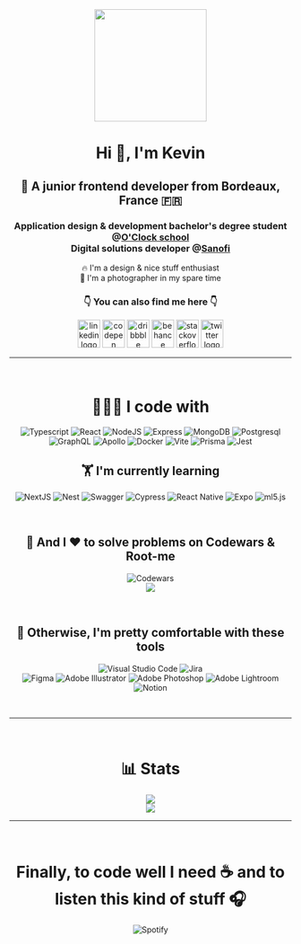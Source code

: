 <div align="center">
  <img src="https://avatars.githubusercontent.com/u/57001657?v=4" width="200"></img>
  <h1 align="center">Hi 👋, I'm Kevin </h1>
  <h2 align="center">🍷 A junior frontend developer from Bordeaux, France 🇫🇷 </h2>
  <h3 align="center">Application design & development bachelor's degree student @<a href="https://www.oclock.io" target="_blank">O'Clock school</a> <br> Digital solutions developer @<a href="https://www.sanofi.com/" target="_blank">Sanofi</a> </h3>
  <p align="center">🔥 I'm a design & nice stuff enthusiast<br>📸 I'm a photographer in my spare time</p>

  <div align="center">
  <h3>👇 You can also find me here 👇</h3>
  <a href="https://www.linkedin.com/in/kevin-bourgitteau/">  <img src="https://raw.githubusercontent.com/maurodesouza/profile-readme-generator/master/src/assets/icons/social/linkedin/default.svg" width="40" height="50" alt="linkedin logo"  /></a>
  <a href="https://codepen.io/ka-be">  <img src="https://raw.githubusercontent.com/maurodesouza/profile-readme-generator/master/src/assets/icons/social/codepen/default.svg" width="40" height="50" alt="codepen logo"  /></a>
  <a href="https://dribbble.com/Kaabee">  <img src="https://raw.githubusercontent.com/maurodesouza/profile-readme-generator/master/src/assets/icons/social/dribbble/default.svg" width="40" height="50" alt="dribbble logo"  /></a>
  <a href="https://www.behance.net/kaabe">  <img src="https://raw.githubusercontent.com/maurodesouza/profile-readme-generator/master/src/assets/icons/social/behance/default.svg" width="40" height="50" alt="behance logo"  /></a>
  <a href="https://stackoverflow.com/users/13797852/kevin-bjto">  <img src="https://raw.githubusercontent.com/maurodesouza/profile-readme-generator/master/src/assets/icons/social/stackoverflow/default.svg" width="40" height="50" alt="stackoverflow logo"  /></a>
  <a href="https://twitter.com/BjtoKevin">  <img src="https://raw.githubusercontent.com/maurodesouza/profile-readme-generator/master/src/assets/icons/social/twitter/default.svg" width="40" height="50" alt="twitter logo"  /></a>

  </div>

  ---

</div>

<br>

<div align="center">
  <h1 align="center">👨🏻‍💻 I code with</h1>
  <div align="center">

![Typescript](https://img.shields.io/badge/TypeScript-007ACC?style=for-the-badge&logo=typescript&logoColor=white)
![React](https://img.shields.io/badge/React-20232A?style=for-the-badge&logo=react&logoColor=61DAFB)
![NodeJS](https://img.shields.io/badge/Node.js-339933?style=for-the-badge&logo=nodedotjs&logoColor=white)
![Express](https://img.shields.io/badge/Express.js-000000?style=for-the-badge&logo=express&logoColor=white)
![MongoDB](https://img.shields.io/badge/MongoDB-4EA94B?style=for-the-badge&logo=mongodb&logoColor=white)
![Postgresql](https://img.shields.io/badge/PostgreSQL-316192?style=for-the-badge&logo=postgresql&logoColor=white)
![GraphQL](https://img.shields.io/badge/GraphQl-E10098?style=for-the-badge&logo=graphql&logoColor=white)
![Apollo](https://img.shields.io/badge/Apollo%20GraphQL-311C87?&style=for-the-badge&logo=Apollo%20GraphQL&logoColor=white)
![Docker](https://img.shields.io/badge/Docker-2CA5E0?style=for-the-badge&logo=docker&logoColor=white)
![Vite](https://img.shields.io/badge/Vite-B73BFE?style=for-the-badge&logo=vite&logoColor=FFD62E)
![Prisma](https://img.shields.io/badge/Prisma-3982CE?style=for-the-badge&logo=Prisma&logoColor=white)
![Jest](https://img.shields.io/badge/Jest-C21325?style=for-the-badge&logo=jest&logoColor=white)






  </div>

  <h2 align="center">🏋️ I'm currently learning</h2>
  
  ![NextJS](https://img.shields.io/badge/next.js-000000?style=for-the-badge&logo=nextdotjs&logoColor=white)
  ![Nest](https://img.shields.io/badge/nestjs-E0234E?style=for-the-badge&logo=nestjs&logoColor=white)
  ![Swagger](https://img.shields.io/badge/Swagger-85EA2D?style=for-the-badge&logo=Swagger&logoColor=white)
  ![Cypress](https://img.shields.io/badge/Cypress-17202C?style=for-the-badge&logo=cypress&logoColor=white)
  ![React Native](https://img.shields.io/badge/React_Native-20232A?style=for-the-badge&logo=react&logoColor=61DAFB)
  ![Expo]( https://img.shields.io/badge/Expo-1B1F23?style=for-the-badge&logo=expo&logoColor=white)
  ![ml5.js](  https://img.shields.io/badge/ml5.js-83f?style=for-the-badge&logo=ml5.js&logoColor=white )
  
 
  	

  <div align="center">

  </div>
  <br />


  <h2 align="center">🧠 And I ❤︎ to solve problems on Codewars & Root-me</h2>

  ![Codewars](https://www.codewars.com/users/Ka-be/badges/large)
  <br />
  <img src="https://root-me-diff.vercel.app/rm-gh?nickname=SanchoLeCubain&style=midnight&gstats=show" />

</div>

<br />

<div align="center">
  <h2 align="center">🤌 Otherwise, I'm pretty comfortable with these tools</h2>

![Visual Studio Code](https://img.shields.io/badge/Visual_Studio_Code-0078D4?style=for-the-badge&logo=visual%20studio%20code&logoColor=white)
![Jira](https://img.shields.io/badge/Jira-0052CC?style=for-the-badge&logo=Jira&logoColor=white)  
![Figma](https://img.shields.io/badge/Figma-F24E1E?style=for-the-badge&logo=figma&logoColor=white)
![Adobe Illustrator](https://img.shields.io/badge/Adobe%20Illustrator-FF9A00?style=for-the-badge&logo=adobe%20illustrator&logoColor=white)
![Adobe Photoshop](https://img.shields.io/badge/Adobe%20Photoshop-31A8FF?style=for-the-badge&logo=Adobe%20Photoshop&logoColor=black)
![Adobe Lightroom](https://img.shields.io/badge/Adobe%20Lightroom-31A8FF?style=for-the-badge&logo=Adobe%20Lightroom&logoColor=white)
![Notion](https://img.shields.io/badge/Notion-000000?style=for-the-badge&logo=notion&logoColor=white)

<br />

---
</div>

<br />

<div align="center">
  <h1 align="center">📊 Stats</h1>

  ![](https://github-readme-stats.vercel.app/api?username=ka-be&theme=dark&hide_border=true&include_all_commits=true&count_private=false)<br/>
  ![](https://github-readme-streak-stats.herokuapp.com/?user=ka-be&theme=dark&hide_border=true)<br/>

</div>

---
<br />
<div align="center">
  <h1 align="center">Finally, to code well I need ☕️ and to listen this kind of stuff 🎧</h1>

  ![Spotify](https://spotify-recently-played-readme.vercel.app/api?user=1119074771&count=5)

</div>




